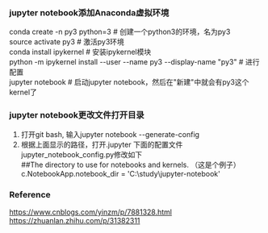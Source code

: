 ### jupyter notebook添加Anaconda虚拟环境

conda create -n py3 python=3 # 创建一个python3的环境，名为py3  
source activate py3 # 激活py3环境  
conda install ipykernel # 安装ipykernel模块  
python -m ipykernel install --user --name py3 --display-name "py3" # 进行配置  
jupyter notebook # 启动jupyter notebook，然后在"新建"中就会有py3这个kernel了  

### jupyter notebook更改文件打开目录
1. 打开git bash, 输入jupyter notebook --generate-config  
2. 根据上面显示的路径，打开.jupyter 下面的配置文件jupyter_notebook_config.py修改如下  
##The directory to use for notebooks and kernels.  （这是个例子）  
c.NotebookApp.notebook_dir = 'C:\study\jupyter-notebook'  


### Reference
https://www.cnblogs.com/yinzm/p/7881328.html
https://zhuanlan.zhihu.com/p/31382311
